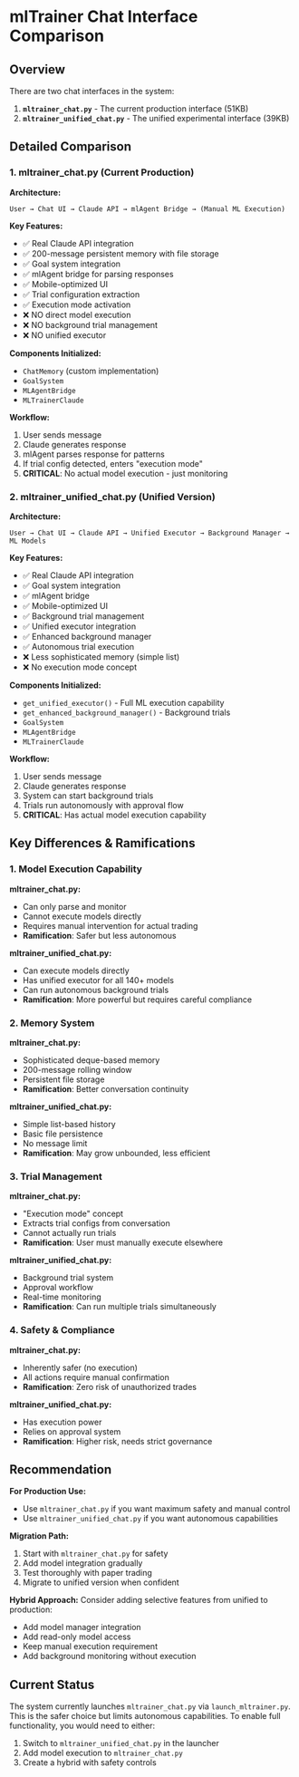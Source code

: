 # mlTrainer Chat Interface Comparison

## Overview

There are two chat interfaces in the system:
1. **`mltrainer_chat.py`** - The current production interface (51KB)
2. **`mltrainer_unified_chat.py`** - The unified experimental interface (39KB)

## Detailed Comparison

### 1. mltrainer_chat.py (Current Production)

**Architecture:**
```
User → Chat UI → Claude API → mlAgent Bridge → (Manual ML Execution)
```

**Key Features:**
- ✅ Real Claude API integration
- ✅ 200-message persistent memory with file storage
- ✅ Goal system integration
- ✅ mlAgent bridge for parsing responses
- ✅ Mobile-optimized UI
- ✅ Trial configuration extraction
- ✅ Execution mode activation
- ❌ NO direct model execution
- ❌ NO background trial management
- ❌ NO unified executor

**Components Initialized:**
- `ChatMemory` (custom implementation)
- `GoalSystem`
- `MLAgentBridge`
- `MLTrainerClaude`

**Workflow:**
1. User sends message
2. Claude generates response
3. mlAgent parses response for patterns
4. If trial config detected, enters "execution mode"
5. **CRITICAL**: No actual model execution - just monitoring

### 2. mltrainer_unified_chat.py (Unified Version)

**Architecture:**
```
User → Chat UI → Claude API → Unified Executor → Background Manager → ML Models
```

**Key Features:**
- ✅ Real Claude API integration
- ✅ Goal system integration
- ✅ mlAgent bridge
- ✅ Mobile-optimized UI
- ✅ Background trial management
- ✅ Unified executor integration
- ✅ Enhanced background manager
- ✅ Autonomous trial execution
- ❌ Less sophisticated memory (simple list)
- ❌ No execution mode concept

**Components Initialized:**
- `get_unified_executor()` - Full ML execution capability
- `get_enhanced_background_manager()` - Background trials
- `GoalSystem`
- `MLAgentBridge`
- `MLTrainerClaude`

**Workflow:**
1. User sends message
2. Claude generates response
3. System can start background trials
4. Trials run autonomously with approval flow
5. **CRITICAL**: Has actual model execution capability

## Key Differences & Ramifications

### 1. **Model Execution Capability**

**mltrainer_chat.py:**
- Can only parse and monitor
- Cannot execute models directly
- Requires manual intervention for actual trading
- **Ramification**: Safer but less autonomous

**mltrainer_unified_chat.py:**
- Can execute models directly
- Has unified executor for all 140+ models
- Can run autonomous background trials
- **Ramification**: More powerful but requires careful compliance

### 2. **Memory System**

**mltrainer_chat.py:**
- Sophisticated deque-based memory
- 200-message rolling window
- Persistent file storage
- **Ramification**: Better conversation continuity

**mltrainer_unified_chat.py:**
- Simple list-based history
- Basic file persistence
- No message limit
- **Ramification**: May grow unbounded, less efficient

### 3. **Trial Management**

**mltrainer_chat.py:**
- "Execution mode" concept
- Extracts trial configs from conversation
- Cannot actually run trials
- **Ramification**: User must manually execute elsewhere

**mltrainer_unified_chat.py:**
- Background trial system
- Approval workflow
- Real-time monitoring
- **Ramification**: Can run multiple trials simultaneously

### 4. **Safety & Compliance**

**mltrainer_chat.py:**
- Inherently safer (no execution)
- All actions require manual confirmation
- **Ramification**: Zero risk of unauthorized trades

**mltrainer_unified_chat.py:**
- Has execution power
- Relies on approval system
- **Ramification**: Higher risk, needs strict governance

## Recommendation

**For Production Use:**
- Use `mltrainer_chat.py` if you want maximum safety and manual control
- Use `mltrainer_unified_chat.py` if you want autonomous capabilities

**Migration Path:**
1. Start with `mltrainer_chat.py` for safety
2. Add model integration gradually
3. Test thoroughly with paper trading
4. Migrate to unified version when confident

**Hybrid Approach:**
Consider adding selective features from unified to production:
- Add model manager integration
- Add read-only model access
- Keep manual execution requirement
- Add background monitoring without execution

## Current Status

The system currently launches `mltrainer_chat.py` via `launch_mltrainer.py`. This is the safer choice but limits autonomous capabilities. To enable full functionality, you would need to either:

1. Switch to `mltrainer_unified_chat.py` in the launcher
2. Add model execution to `mltrainer_chat.py`
3. Create a hybrid with safety controls